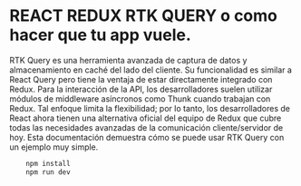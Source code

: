 # REACT REDUX RTK QUERY o como hacer que tu app vuele.

RTK Query es una herramienta avanzada de captura de datos y almacenamiento en caché del lado del cliente. Su funcionalidad es similar a React Query pero tiene la ventaja de estar directamente integrado con Redux. Para la interacción de la API, los desarrolladores suelen utilizar módulos de middleware asíncronos como Thunk cuando trabajan con Redux. Tal enfoque limita la flexibilidad; por lo tanto, los desarrolladores de React ahora tienen una alternativa oficial del equipo de Redux que cubre todas las necesidades avanzadas de la comunicación cliente/servidor de hoy. Esta documentación demuestra cómo se puede usar RTK Query con un ejemplo muy simple.

```bash
    npm install
    npm run dev
```

